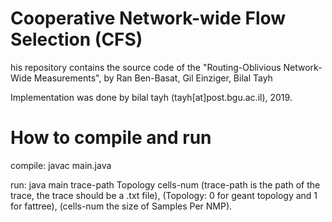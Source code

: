 # Cooperative Network-wide Flow Selection (CFS)
his repository contains the source code of the "Routing-Oblivious Network-Wide Measurements", by Ran Ben-Basat, Gil Einziger, Bilal Tayh

Implementation was done by bilal tayh (tayh[at]post.bgu.ac.il), 2019.


# How to compile and run

compile: javac main.java

run: java main trace-path Topology cells-num
(trace-path is the path of the trace, the trace should be a .txt file),
(Topology: 0 for geant topology and 1 for fattree),
(cells-num the size of Samples Per NMP).
